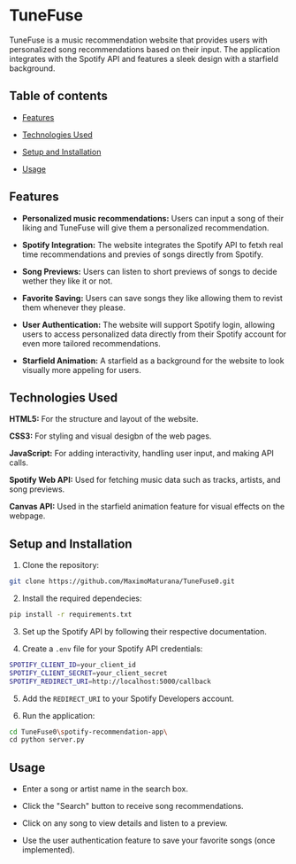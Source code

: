# TuneFuse


TuneFuse is a music recommendation website that provides users with personalized song recommendations based on their input. The application integrates with the Spotify API and features a sleek design with a starfield background.

## Table of contents

- [Features](https://github.com/MaximoMaturana/TuneFuse0/new/main?filename=README.md#features)
  
- [Technologies Used](https://github.com/MaximoMaturana/TuneFuse0/new/main?filename=README.md#technologies-used)
  
- [Setup and Installation](https://github.com/MaximoMaturana/TuneFuse0/new/main?filename=README.md#setup-and-installation)
  
- [Usage](https://github.com/MaximoMaturana/TuneFuse0/new/main?filename=README.md#usage-)


## Features

- **Personalized music recommendations:** Users can input a song of their liking and TuneFuse will give them a personalized recommendation. 

- **Spotify Integration:** The website integrates the Spotify API to fetxh real time recommendations and previes of songs directly from Spotify.

- **Song Previews:** Users can listen to short previews of songs to decide wether they like it or not.

- **Favorite Saving:** Users can save songs they like allowing them to revist them whenever they please.

- **User Authentication:** The website will support Spotify login, allowing users to access personalized data directly from their Spotify account for even more tailored recommendations.

- **Starfield Animation:** A starfield as a background for the website to look visually more appeling for users.

## Technologies Used 

**HTML5:** For the structure and layout of the website.

**CSS3:** For styling and visual desigbn of the web pages.

**JavaScript:** For adding interactivity, handling user input, and making API calls.

**Spotify Web API:** Used for fetching music data such as tracks, artists, and song previews.

**Canvas API:** Used in the starfield animation feature for visual effects on the webpage.

## Setup and Installation

1. Clone the repository: 
```bash
git clone https://github.com/MaximoMaturana/TuneFuse0.git
```
2. Install the required dependecies: 
```bash 
pip install -r requirements.txt
```

3. Set up the Spotify API by following their respective documentation.

4. Create a `.env` file for your Spotify API credentials:
```bash 
SPOTIFY_CLIENT_ID=your_client_id
SPOTIFY_CLIENT_SECRET=your_client_secret
SPOTIFY_REDIRECT_URI=http://localhost:5000/callback
```
5. Add the `REDIRECT_URI` to your Spotify Developers account. 

6. Run the application:
```bash
cd TuneFuse0\spotify-recommendation-app\
cd python server.py
```

## Usage

- Enter a song or artist name in the search box.
  
- Click the "Search" button to receive song recommendations.
  
- Click on any song to view details and listen to a preview.
  
- Use the user authentication feature to save your favorite songs (once implemented).




